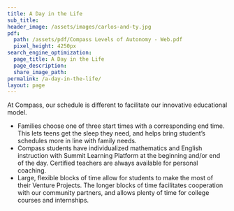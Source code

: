 ```yaml
---
title: A Day in the Life
sub_title:
header_image: /assets/images/carlos-and-ty.jpg
pdf:
  path: /assets/pdf/Compass Levels of Autonomy - Web.pdf
  pixel_height: 4250px
search_engine_optimization:
  page_title: A Day in the Life
  page_description:
  share_image_path:
permalink: /a-day-in-the-life/
layout: page
---
```


At Compass, our schedule is different to facilitate our innovative educational model.

* Families choose one of three start times with a corresponding end time. This lets teens get the sleep they need, and helps bring student’s schedules more in line with family needs.
* Compass students have individualized mathematics and English instruction with Summit Learning Platform at the beginning and/or end of the day. Certified teachers are always available for personal coaching.
* Large, flexible blocks of time allow for students to make the most of their Venture Projects. The longer blocks of time facilitates cooperation with our community partners, and allows plenty of time for college courses and internships.
